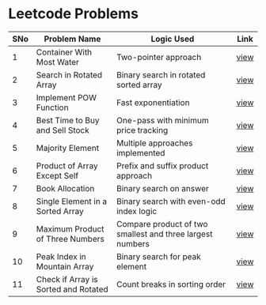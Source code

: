 # Leetcode Problems

SNo | Problem Name | Logic Used | Link |
----|--------------|------------|------|
1 | Container With Most Water | Two-pointer approach | [view](11_Container_With_Most_water/main.cpp)
2 | Search in Rotated Array | Binary search in rotated sorted array | [view](33_Search_in_RotatedArray/main.cpp)
3 | Implement POW Function | Fast exponentiation | [view](50_POW/main.cpp)
4 | Best Time to Buy and Sell Stock | One-pass with minimum price tracking | [view](121_Buy_and_Sell_Stock/main.cpp)
5 | Majority Element | Multiple approaches implemented | [view](169_Majority_Element/README.md)
6 | Product of Array Except Self | Prefix and suffix product approach | [view](238_Product_of_arr_except_itself/main.cpp)
7 | Book Allocation | Binary search on answer | [view](410_BookAllocation/main.cpp)
8 | Single Element in a Sorted Array | Binary search with even-odd index logic | [view](540_Single_Element_in_a_Sorted_Array/main.cpp)
9 | Maximum Product of Three Numbers | Compare product of two smallest and three largest numbers | [view](628_Maximum_Product_of_Three_Numbers/main.cpp)
10 | Peak Index in Mountain Array | Binary search for peak element | [view](852_Peak_index_in_Mountain_arr/main.cpp)
11 | Check if Array is Sorted and Rotated | Count breaks in sorting order | [view](1752_Check_If_Array_is_sorted_and_Rotated/main.cpp)
